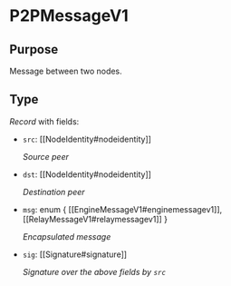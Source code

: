 # P2PMessageV1

## Purpose

<!-- --8<-- [start:purpose] -->
Message between two nodes.
<!-- --8<-- [end:purpose] -->

## Type

<!-- --8<-- [start:type] -->
<div class="type" markdown>

*Record* with fields:

- `src`: [[NodeIdentity#nodeidentity]]

  *Source peer*

- `dst`: [[NodeIdentity#nodeidentity]]

  *Destination peer*

- `msg`: enum { [[EngineMessageV1#enginemessagev1]], [[RelayMessageV1#relaymessagev1]] }

  *Encapsulated message*

- `sig`: [[Signature#signature]]

  *Signature over the above fields by `src`*

</div>
<!-- --8<-- [end:type] -->
